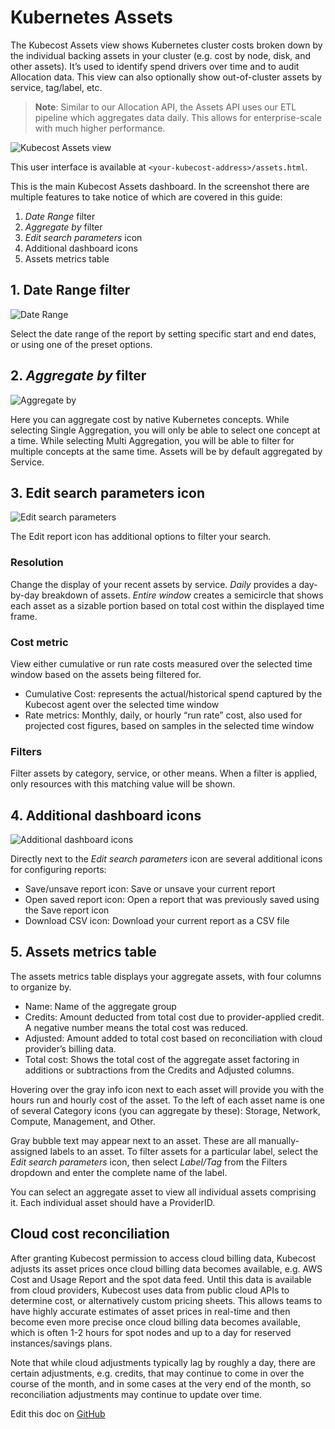 Kubernetes Assets
======

The Kubecost Assets view shows Kubernetes cluster costs broken down by the individual backing assets in your cluster (e.g. cost by node, disk, and other assets). 
It’s used to identify spend drivers over time and to audit Allocation data. This view can also optionally show out-of-cluster assets by service, tag/label, etc.

> **Note**: Similar to our Allocation API, the Assets API uses our ETL pipeline which aggregates data daily. This allows for enterprise-scale with much higher performance.

![Kubecost Assets view](https://raw.githubusercontent.com/kubecost/docs/main/images/assets.PNG.png)

This user interface is available at `<your-kubecost-address>/assets.html`.

This is the main Kubecost Assets dashboard. In the screenshot there are multiple features to take notice of which are covered in this guide:

1. *Date Range* filter
2. *Aggregate by* filter
3. *Edit search parameters* icon
4. Additional dashboard icons
5. Assets metrics table

## 1. Date Range filter
![Date Range](https://raw.githubusercontent.com/kubecost/docs/main/images/assetsdate.PNG)

Select the date range of the report by setting specific start and end dates, or using one of the preset options.

## 2. *Aggregate by* filter
![Aggregate by](https://raw.githubusercontent.com/kubecost/docs/main/images/assetsaggregateby.PNG)

Here you can aggregate cost by native Kubernetes concepts. While selecting Single Aggregation, you will only be able to select one concept at a time. While selecting Multi Aggregation, you will be able to filter for multiple concepts at the same time. Assets will be by default aggregated by Service.

## 3. Edit search parameters icon
![Edit search parameters](https://raw.githubusercontent.com/kubecost/docs/main/images/assetsfilter.PNG)

The Edit report icon has additional options to filter your search.

### Resolution
Change the display of your recent assets by service. *Daily* provides a day-by-day breakdown of assets. *Entire window* creates a semicircle that shows each asset as a sizable portion based on total cost within the displayed time frame.

### Cost metric
View either cumulative or run rate costs measured over the selected time window based on the assets being filtered for.

* Cumulative Cost: represents the actual/historical spend captured by the Kubecost agent over the selected time window
* Rate metrics: Monthly, daily, or hourly “run rate” cost, also used for projected cost figures, based on samples in the selected time window

### Filters
Filter assets by category, service, or other means. When a filter is applied, only resources with this matching value will be shown.

## 4. Additional dashboard icons
![Additional dashboard icons](https://raw.githubusercontent.com/kubecost/docs/main/images/assetsicons.PNG)

Directly next to the *Edit search parameters* icon are several additional icons for configuring reports:

* Save/unsave report icon: Save or unsave your current report
* Open saved report icon: Open a report that was previously saved using the Save report icon
* Download CSV icon: Download your current report as a CSV file
## 5. Assets metrics table
The assets metrics table displays your aggregate assets, with four columns to organize by.

* Name: Name of the aggregate group
* Credits: Amount deducted from total cost due to provider-applied credit. A negative number means the total cost was reduced.
* Adjusted: Amount added to total cost based on reconciliation with cloud provider’s billing data.
* Total cost: Shows the total cost of the aggregate asset factoring in additions or subtractions from the Credits and Adjusted columns.

Hovering over the gray info icon next to each asset will provide you with the hours run and hourly cost of the asset. To the left of each asset name is one of several Category icons (you can aggregate by these): Storage, Network, Compute, Management, and Other.

Gray bubble text may appear next to an asset. These are all manually-assigned labels to an asset. To filter assets for a particular label, select the *Edit search parameters* icon, then select *Label/Tag* from the Filters dropdown and enter the complete name of the label.

You can select an aggregate asset to view all individual assets comprising it. Each individual asset should have a ProviderID.

## Cloud cost reconciliation

After granting Kubecost permission to access cloud billing data, Kubecost adjusts its asset prices once cloud billing data becomes available, e.g. AWS Cost and Usage Report and the spot data feed. Until this data is available from cloud providers, Kubecost uses data from public cloud APIs to determine cost, or alternatively custom pricing sheets. This allows teams to have highly accurate estimates of asset prices in real-time and then become even more precise once cloud billing data becomes available, which is often 1-2 hours for spot nodes and up to a day for reserved instances/savings plans. 

Note that while cloud adjustments typically lag by roughly a day, there are certain adjustments, e.g. credits, that may continue to come in over the course of the month, and in some cases at the very end of the month, so reconciliation adjustments may continue to update over time.


Edit this doc on [GitHub](https://github.com/kubecost/docs/blob/main/assets.md)

<!--- {"article":"4407595924247","section":"4402829033367","permissiongroup":"1500001277122"} --->
